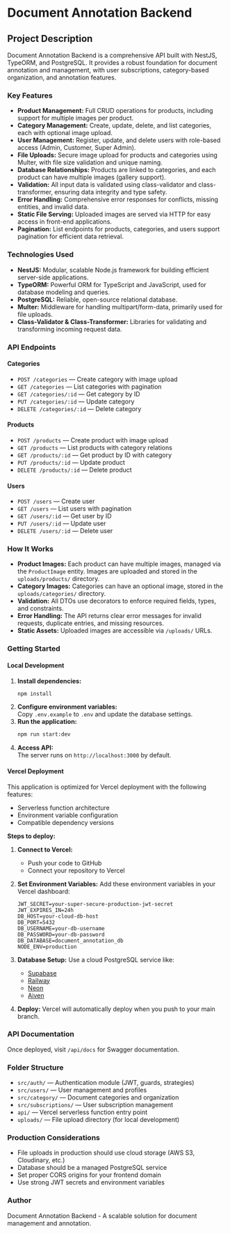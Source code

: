 # Document Annotation Backend

## Project Description

Document Annotation Backend is a comprehensive API built with NestJS, TypeORM, and PostgreSQL. It provides a robust foundation for document annotation and management, with user subscriptions, category-based organization, and annotation features.

### Key Features

- **Product Management:** Full CRUD operations for products, including support for multiple images per product.
- **Category Management:** Create, update, delete, and list categories, each with optional image upload.
- **User Management:** Register, update, and delete users with role-based access (Admin, Customer, Super Admin).
- **File Uploads:** Secure image upload for products and categories using Multer, with file size validation and unique naming.
- **Database Relationships:** Products are linked to categories, and each product can have multiple images (gallery support).
- **Validation:** All input data is validated using class-validator and class-transformer, ensuring data integrity and type safety.
- **Error Handling:** Comprehensive error responses for conflicts, missing entities, and invalid data.
- **Static File Serving:** Uploaded images are served via HTTP for easy access in front-end applications.
- **Pagination:** List endpoints for products, categories, and users support pagination for efficient data retrieval.

### Technologies Used

- **NestJS:** Modular, scalable Node.js framework for building efficient server-side applications.
- **TypeORM:** Powerful ORM for TypeScript and JavaScript, used for database modeling and queries.
- **PostgreSQL:** Reliable, open-source relational database.
- **Multer:** Middleware for handling multipart/form-data, primarily used for file uploads.
- **Class-Validator & Class-Transformer:** Libraries for validating and transforming incoming request data.

### API Endpoints

#### Categories
- `POST /categories` — Create category with image upload
- `GET /categories` — List categories with pagination
- `GET /categories/:id` — Get category by ID
- `PUT /categories/:id` — Update category
- `DELETE /categories/:id` — Delete category

#### Products
- `POST /products` — Create product with image upload
- `GET /products` — List products with category relations
- `GET /products/:id` — Get product by ID with category
- `PUT /products/:id` — Update product
- `DELETE /products/:id` — Delete product

#### Users
- `POST /users` — Create user
- `GET /users` — List users with pagination
- `GET /users/:id` — Get user by ID
- `PUT /users/:id` — Update user
- `DELETE /users/:id` — Delete user

### How It Works

- **Product Images:** Each product can have multiple images, managed via the `ProductImage` entity. Images are uploaded and stored in the `uploads/products/` directory.
- **Category Images:** Categories can have an optional image, stored in the `uploads/categories/` directory.
- **Validation:** All DTOs use decorators to enforce required fields, types, and constraints.
- **Error Handling:** The API returns clear error messages for invalid requests, duplicate entries, and missing resources.
- **Static Assets:** Uploaded images are accessible via `/uploads/` URLs.

### Getting Started

#### Local Development
1. **Install dependencies:**  
   ```bash
   npm install
   ```
2. **Configure environment variables:**  
   Copy `.env.example` to `.env` and update the database settings.
3. **Run the application:**  
   ```bash
   npm run start:dev
   ```
4. **Access API:**  
   The server runs on `http://localhost:3000` by default.

#### Vercel Deployment

This application is optimized for Vercel deployment with the following features:
- Serverless function architecture
- Environment variable configuration
- Compatible dependency versions

**Steps to deploy:**

1. **Connect to Vercel:**
   - Push your code to GitHub
   - Connect your repository to Vercel

2. **Set Environment Variables:**
   Add these environment variables in your Vercel dashboard:
   ```
   JWT_SECRET=your-super-secure-production-jwt-secret
   JWT_EXPIRES_IN=24h
   DB_HOST=your-cloud-db-host
   DB_PORT=5432
   DB_USERNAME=your-db-username
   DB_PASSWORD=your-db-password
   DB_DATABASE=document_annotation_db
   NODE_ENV=production
   ```

3. **Database Setup:**
   Use a cloud PostgreSQL service like:
   - [Supabase](https://supabase.com/)
   - [Railway](https://railway.app/)
   - [Neon](https://neon.tech/)
   - [Aiven](https://aiven.io/)

4. **Deploy:**
   Vercel will automatically deploy when you push to your main branch.

### API Documentation

Once deployed, visit `/api/docs` for Swagger documentation.

### Folder Structure

- `src/auth/` — Authentication module (JWT, guards, strategies)
- `src/users/` — User management and profiles
- `src/category/` — Document categories and organization
- `src/subscriptions/` — User subscription management
- `api/` — Vercel serverless function entry point
- `uploads/` — File upload directory (for local development)

### Production Considerations

- File uploads in production should use cloud storage (AWS S3, Cloudinary, etc.)
- Database should be a managed PostgreSQL service
- Set proper CORS origins for your frontend domain
- Use strong JWT secrets and environment variables

### Author

Document Annotation Backend - A scalable solution for document management and annotation.
